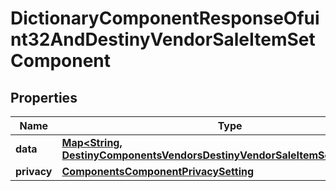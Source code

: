
# DictionaryComponentResponseOfuint32AndDestinyVendorSaleItemSetComponent

## Properties
Name | Type | Description | Notes
------------ | ------------- | ------------- | -------------
**data** | [**Map&lt;String, DestinyComponentsVendorsDestinyVendorSaleItemSetComponent&gt;**](DestinyComponentsVendorsDestinyVendorSaleItemSetComponent.md) |  |  [optional]
**privacy** | [**ComponentsComponentPrivacySetting**](ComponentsComponentPrivacySetting.md) |  |  [optional]



